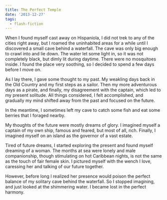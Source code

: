 ```yaml
---
title: The Perfect Temple
date: '2013-12-27'
tags:
  - flash-fiction
---
```


When I found myself cast away on Hispaniola, I did not trek to any of the cities
right away, but I roamed the uninhabited areas for a while until I discovered a
small cave behind a waterfall. The cave was only big enough to crawl into and
lie down. The water let some light in, so it was not completely black, but dimly
lit during daytime. There were no mosquitoes inside. I found the place very
soothing, so I decided to spend a few days before I move on.

<!-- truncate -->

As I lay there, I gave some thought to my past. My weakling days back in the Old
Country and my first steps as a sailor. Then my more adventurous days as a
pirate, and finally, my disagreement with the captain, which led to my present
solitude. All things considered, I felt accomplished, and gradually my mind
shifted away from the past and focused on the future.

In the meantime, I sometimes left my cave to catch some fish and eat some
berries that I foraged nearby.

My thoughts of the future were mostly dreams of glory. I imagined myself a
captain of my own ship, famous and feared, but most of all, rich. Finally, I
imagined myself on an island as the governor of a vast estate.

Tired of future dreams, I started exploring the present and found myself
dreaming of a woman. The months at sea were lonely and male companionship,
though stimulating on hot Caribbean nights, is not the same as the touch of fair
female skin. I pictured myself with the wench I love, caressing her and talking
of our future together.

However, before long I realized her presence would poison the perfect balance of
my solitary cave behind the waterfall. So I stopped imagining, and just looked
at the shimmering water. I became lost in the perfect harmony.
